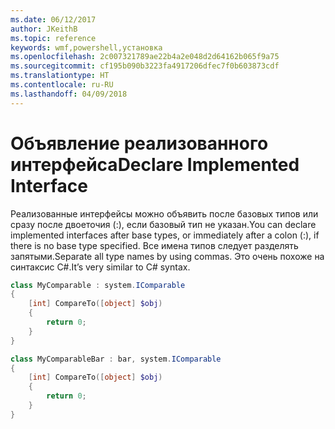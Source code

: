 ```yaml
---
ms.date: 06/12/2017
author: JKeithB
ms.topic: reference
keywords: wmf,powershell,установка
ms.openlocfilehash: 2c007321789ae22b4a2e048d2d64162b065f9a75
ms.sourcegitcommit: cf195b090b3223fa4917206dfec7f0b603873cdf
ms.translationtype: HT
ms.contentlocale: ru-RU
ms.lasthandoff: 04/09/2018
---
```

# <a name="declare-implemented-interface"></a><span data-ttu-id="1fde2-102">Объявление реализованного интерфейса</span><span class="sxs-lookup"><span data-stu-id="1fde2-102">Declare Implemented Interface</span></span>

<span data-ttu-id="1fde2-103">Реализованные интерфейсы можно объявить после базовых типов или сразу после двоеточия (:), если базовый тип не указан.</span><span class="sxs-lookup"><span data-stu-id="1fde2-103">You can declare implemented interfaces after base types, or immediately after a colon (:), if there is no base type specified.</span></span> <span data-ttu-id="1fde2-104">Все имена типов следует разделять запятыми.</span><span class="sxs-lookup"><span data-stu-id="1fde2-104">Separate all type names by using commas.</span></span> <span data-ttu-id="1fde2-105">Это очень похоже на синтаксис C#.</span><span class="sxs-lookup"><span data-stu-id="1fde2-105">It’s very similar to C# syntax.</span></span>

```powershell
class MyComparable : system.IComparable
{
    [int] CompareTo([object] $obj)
    {
        return 0;
    }
}

class MyComparableBar : bar, system.IComparable
{
    [int] CompareTo([object] $obj)
    {
        return 0;
    }
}
```